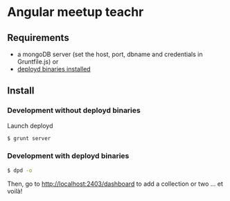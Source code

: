 # Angular meetup teachr

## Requirements
- a mongoDB server (set the host, port, dbname and credentials in Gruntfile.js)
or
- [deployd binaries installed](http://deployd.com/download.html)


## Install

### Development without deployd binaries
Launch deployd

```bash
$ grunt server
```

### Development with deployd binaries
```bash
$ dpd -o
```

Then, go to [http://localhost:2403/dashboard](http://localhost:2403/dashboard) to add a collection or two ... et voilà!
